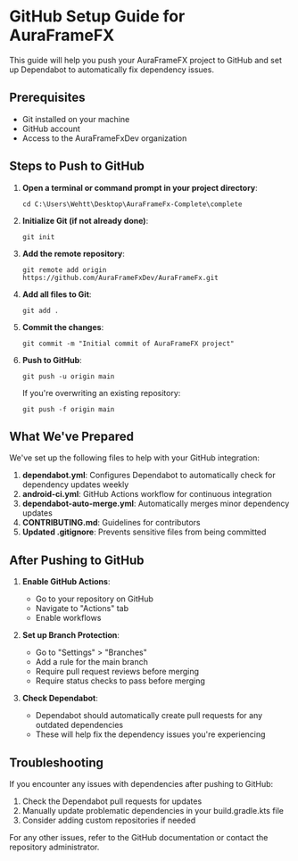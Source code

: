 # GitHub Setup Guide for AuraFrameFX

This guide will help you push your AuraFrameFX project to GitHub and set up Dependabot to
automatically fix dependency issues.

## Prerequisites

- Git installed on your machine
- GitHub account
- Access to the AuraFrameFxDev organization

## Steps to Push to GitHub

1. **Open a terminal or command prompt in your project directory**:
   ```
   cd C:\Users\Wehtt\Desktop\AuraFrameFx-Complete\complete
   ```

2. **Initialize Git (if not already done)**:
   ```
   git init
   ```

3. **Add the remote repository**:
   ```
   git remote add origin https://github.com/AuraFrameFxDev/AuraFrameFx.git
   ```

4. **Add all files to Git**:
   ```
   git add .
   ```

5. **Commit the changes**:
   ```
   git commit -m "Initial commit of AuraFrameFX project"
   ```

6. **Push to GitHub**:
   ```
   git push -u origin main
   ```

   If you're overwriting an existing repository:
   ```
   git push -f origin main
   ```

## What We've Prepared

We've set up the following files to help with your GitHub integration:

1. **dependabot.yml**: Configures Dependabot to automatically check for dependency updates weekly
2. **android-ci.yml**: GitHub Actions workflow for continuous integration
3. **dependabot-auto-merge.yml**: Automatically merges minor dependency updates
4. **CONTRIBUTING.md**: Guidelines for contributors
5. **Updated .gitignore**: Prevents sensitive files from being committed

## After Pushing to GitHub

1. **Enable GitHub Actions**:
    - Go to your repository on GitHub
    - Navigate to "Actions" tab
    - Enable workflows

2. **Set up Branch Protection**:
    - Go to "Settings" > "Branches"
    - Add a rule for the main branch
    - Require pull request reviews before merging
    - Require status checks to pass before merging

3. **Check Dependabot**:
    - Dependabot should automatically create pull requests for any outdated dependencies
    - These will help fix the dependency issues you're experiencing

## Troubleshooting

If you encounter any issues with dependencies after pushing to GitHub:

1. Check the Dependabot pull requests for updates
2. Manually update problematic dependencies in your build.gradle.kts file
3. Consider adding custom repositories if needed

For any other issues, refer to the GitHub documentation or contact the repository administrator.
